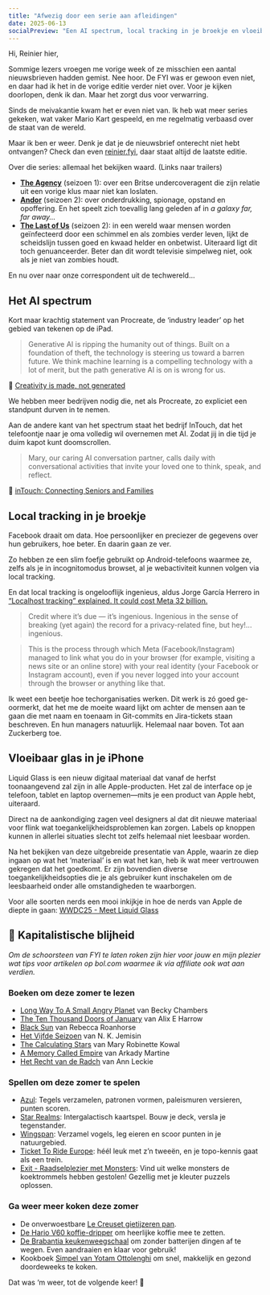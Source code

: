 ```yaml
---
title: "Afwezig door een serie aan afleidingen"
date: 2025-06-13
socialPreview: "Een AI spectrum, local tracking in je broekje en vloeibaar glas. De techwereld drukt z'n stempel weer eens op ons simpele zielen."
---
```


Hi, Reinier hier,

Sommige lezers vroegen me vorige week of ze misschien een aantal nieuwsbrieven hadden gemist. Nee hoor. De FYI was er gewoon even niet, en daar had ik het in de vorige editie verder niet over. Voor je kijken doorlopen, denk ik dan. Maar het zorgt dus voor verwarring.

Sinds de meivakantie kwam het er even niet van. Ik heb wat meer series gekeken, wat vaker Mario Kart gespeeld, en me regelmatig verbaasd over de staat van de wereld.

Maar ik ben er weer. Denk je dat je de nieuwsbrief onterecht niet hebt ontvangen? Check dan even [reinier.fyi](https://reinier.fyi), daar staat altijd de laatste editie.

Over die series: allemaal het bekijken waard. (Links naar trailers)

- **[The Agency](https://youtu.be/pAxMy31nffA)** (seizoen 1): over een Britse undercoveragent die zijn relatie uit een vorige klus maar niet kan loslaten.
- **[Andor](https://youtu.be/AE4wxt70aUM)** (seizoen 2): over onderdrukking, spionage, opstand en opoffering. En het speelt zich toevallig lang geleden af in _a galaxy far, far away…_
- **[The Last of Us](https://youtu.be/_zHPsmXCjB0)** (seizoen 2): in een wereld waar mensen worden geïnfecteerd door een schimmel en als zombies verder leven, lijkt de scheidslijn tussen goed en kwaad helder en onbetwist. Uiteraard ligt dit toch genuanceerder. Beter dan dit wordt televisie simpelweg niet, ook als je niet van zombies houdt.

En nu over naar onze correspondent uit de techwereld…

## Het AI spectrum

Kort maar krachtig statement van Procreate, de ‘industry leader’ op het gebied van tekenen op de iPad.

> Generative AI is ripping the humanity out of things. Built on a foundation of theft, the technology is steering us toward a barren future. We think machine learning is a compelling technology with a lot of merit, but the path generative AI is on is wrong for us.

🤩 [Creativity is made, not generated](https://procreate.com/ai)

We hebben meer bedrijven nodig die, net als Procreate, zo expliciet een standpunt durven in te nemen.

Aan de andere kant van het spectrum staat het bedrijf InTouch, dat het telefoontje naar je oma volledig wil overnemen met AI. Zodat jij in die tijd je duim kapot kunt doomscrollen.

> Mary, our caring AI conversation partner, calls daily with conversational activities that invite your loved one to think, speak, and reflect.

🤢 [inTouch: Connecting Seniors and Families](https://www.intouch.family/en)

## Local tracking in je broekje

Facebook draait om data. Hoe persoonlijker en preciezer de gegevens over hun gebruikers, hoe beter. En daarin gaan ze ver.

Zo hebben ze een slim foefje gebruikt op Android-telefoons waarmee ze, zelfs als je in incognitomodus browset, al je webactiviteit kunnen volgen via local tracking.

En dat local tracking is ongelooflijk ingenieus, aldus Jorge García Herrero in [“Localhost tracking” explained. It could cost Meta 32 billion.](https://www.zeropartydata.es/p/localhost-tracking-explained-it-could?hide_intro_popup=true)

> Credit where it’s due — it’s ingenious. Ingenious in the sense of breaking (yet again) the record for a privacy-related fine, but hey!... ingenious.

> This is the process through which Meta (Facebook/Instagram) managed to link what you do in your browser (for example, visiting a news site or an online store) with your real identity (your Facebook or Instagram account), even if you never logged into your account through the browser or anything like that.

Ik weet een beetje hoe techorganisaties werken. Dit werk is zó goed ge-oormerkt, dat het me de moeite waard lijkt om achter de mensen aan te gaan die met naam en toenaam in Git-commits en Jira-tickets staan beschreven. En hun managers natuurlijk. Helemaal naar boven. Tot aan Zuckerberg toe.

## Vloeibaar glas in je iPhone

Liquid Glass is een nieuw digitaal materiaal dat vanaf de herfst toonaangevend zal zijn in alle Apple-producten. Het zal de interface op je telefoon, tablet en laptop overnemen—mits je een product van Apple hebt, uiteraard.

Direct na de aankondiging zagen veel designers al dat dit nieuwe materiaal voor flink wat toegankelijkheidsproblemen kan zorgen. Labels op knoppen kunnen in allerlei situaties slecht tot zelfs helemaal niet leesbaar worden.

Na het bekijken van deze uitgebreide presentatie van Apple, waarin ze diep ingaan op wat het ‘materiaal’ is en wat het kan, heb ik wat meer vertrouwen gekregen dat het goedkomt. Er zijn bovendien diverse toegankelijkheidsopties die je als gebruiker kunt inschakelen om de leesbaarheid onder alle omstandigheden te waarborgen.

Voor alle soorten nerds een mooi inkijkje in hoe de nerds van Apple de diepte in gaan: [WWDC25 - Meet Liquid Glass](https://www.youtube.com/watch?v=IrGYUq1mklk)

## 🔮 Kapitalistische blijheid

_Om de schoorsteen van FYI te laten roken zijn hier voor jouw en mijn plezier wat tips voor artikelen op bol.com waarmee ik via affiliate ook wat aan verdien._


### Boeken om deze zomer te lezen

- [Long Way To A Small Angry Planet](https://partner.bol.com/click/click?p=2&t=url&s=1066120&f=TXL&url=https%3A%2F%2Fwww.bol.com%2Fnl%2Fnl%2Ff%2Fthe-long-way-to-a-small-angry-planet%2F9200000034375959%2F&name=Long%20Way%20To%20A%20Small%20Angry%20Planet%2C%20Chambers%20Becky) van Becky Chambers
- [The Ten Thousand Doors of January](https://partner.bol.com/click/click?p=2&t=url&s=1066120&f=TXL&url=https%3A%2F%2Fwww.bol.com%2Fnl%2Fnl%2Ff%2Fthe-ten-thousand-doors-of-january%2F9200000104579255%2F&name=The%20Ten%20Thousand%20Doors%20of%20January%2C%20Alix%20E.%20Harrow) van Alix E Harrow
- [Black Sun](https://partner.bol.com/click/click?p=2&t=url&s=1066120&f=TXL&url=https%3A%2F%2Fwww.bol.com%2Fnl%2Fnl%2Ff%2Fblack-sun%2F9200000129860374%2F&name=Black%20Sun%2C%20Rebecca%20Roanhorse) van Rebecca Roanhorse
- [Het Vijfde Seizoen](https://partner.bol.com/click/click?p=2&t=url&s=1066120&f=TXL&url=https%3A%2F%2Fwww.bol.com%2Fnl%2Fnl%2Ff%2Fde-gebroken-aarde-1-het-vijfde-seizoen%2F9200000091371720%2F&name=De%20gebroken%20aarde%201%20-%20Het%20Vijfde%20Seizoen%2C%20N.K....) van N. K. Jemisin
- [The Calculating Stars](https://partner.bol.com/click/click?p=2&t=url&s=1066120&f=TXL&url=https%3A%2F%2Fwww.bol.com%2Fnl%2Fnl%2Ff%2Fthe-calculating-stars%2F9200000082133196%2F&name=The%20Calculating%20Stars%2C%20Mary%20Robinette%20Kowal) van Mary Robinette Kowal
- [A Memory Called Empire](https://partner.bol.com/click/click?p=2&t=url&s=1066120&f=TXL&url=https%3A%2F%2Fwww.bol.com%2Fnl%2Fnl%2Ff%2Fmemory-called-empire%2F9200000091494741%2F&name=Memory%20Called%20Empire%2C%20Arkady%20Martine) van Arkady Martine
- [Het Recht van de Radch](https://partner.bol.com/click/click?p=2&t=url&s=1066120&f=TXL&url=https%3A%2F%2Fwww.bol.com%2Fnl%2Fnl%2Fp%2Fradch-1-het-recht-van-de-radch%2F9300000023537382%2F&name=Radch%201%20-%20Het%20Recht%20van%20de%20Radch%2C%20Ann%20Leckie) van Ann Leckie

### Spellen om deze zomer te spelen

- [Azul](https://partner.bol.com/click/click?p=2&t=url&s=1066120&f=TXL&url=https%3A%2F%2Fwww.bol.com%2Fnl%2Fnl%2Fp%2Fazul-bordspel%2F9200000086976904%2F&name=Next%20Move%20Games%20-%20Azul%20-%20Bordspel%20-%20Basisspel%20...): Tegels verzamelen, patronen vormen, paleismuren versieren, punten scoren.
- [Star Realms](https://partner.bol.com/click/click?p=2&t=url&s=1066120&f=TXL&url=https%3A%2F%2Fwww.bol.com%2Fnl%2Fnl%2Fp%2Fstar-realms-base-set-kaartspel%2F9200000039533934%2F&name=Star%20Realms%20Base%20Set%20Kaartspel): Intergalactisch kaartspel. Bouw je deck, versla je tegenstander.
- [Wingspan](https://partner.bol.com/click/click?p=2&t=url&s=1066120&f=TXL&url=https%3A%2F%2Fwww.bol.com%2Fnl%2Fnl%2Fp%2Fwingspan-bordspel%2F9200000104691586%2F&name=999%20Games%20-%20Wingspan%20-%20Bordspel%20-%20Prachtig%20vor...): Verzamel vogels, leg eieren en scoor punten in je natuurgebied.
- [Ticket To Ride Europe](https://partner.bol.com/click/click?p=2&t=url&s=1066120&f=TXL&url=https%3A%2F%2Fwww.bol.com%2Fnl%2Fp%2Fticket-to-ride-europe-bordspel%2F1004004006510342%2F&name=Ticket%20to%20Ride%20Europe%20-%20Bordspel): héél leuk met z’n tweeën, en je topo-kennis gaat als een trein.
- [Exit - Raadselplezier met Monsters](https://partner.bol.com/click/click?p=2&t=url&s=1066120&f=TXL&url=https%3A%2F%2Fwww.bol.com%2Fnl%2Fnl%2Fp%2Fexit-kids-raadselplezier-met-monsters-breinbreker%2F9300000180307553%2F&name=EXIT%20-%20KIDS%3A%20Raadselplezier): Vind uit welke monsters de koektrommels hebben gestolen! Gezellig met je kleuter puzzels oplossen.

### Ga weer meer koken deze zomer

- De onverwoestbare [Le Creuset gietijzeren pan](https://partner.bol.com/click/click?p=2&t=url&s=1066120&f=TXL&url=https%3A%2F%2Fwww.bol.com%2Fnl%2Fnl%2Fp%2Fle-creuset-gietijzeren-ronde-skillet-26cm-coastal-blue%2F9300000220035766%2F&name=Le%20Creuset%20-%20Gietijzeren%20-%20Ronde%20Skillet%2026cm%20...).
- [De Hario V60 koffie-dripper](https://partner.bol.com/click/click?p=2&t=url&s=1066120&f=TXL&url=https%3A%2F%2Fwww.bol.com%2Fnl%2Fp%2Fhario-v60-drip-decanter-02%2F9200000040262918%2F&name=Hario%20V60%20Drip%20Decanter%2002) om heerlijke koffie mee te zetten.
- [De Brabantia keukenweegschaal](https://partner.bol.com/click/click?p=2&t=url&s=1066118&f=TXL&url=https%3A%2F%2Fwww.bol.com%2Fnl%2Fp%2Fbrabantia-tasty-keukenweegschaal-digitaal-met-dynamo-dark-grey%2F9200000106249005%2F&name=Brabantia%20Keukenweegschaal) om zonder batterijen dingen af te wegen. Even aandraaien en klaar voor gebruik!
- Kookboek [Simpel van Yotam Ottolenghi](https://partner.bol.com/click/click?p=2&t=url&s=1066120&f=TXL&url=https%3A%2F%2Fwww.bol.com%2Fnl%2Fnl%2Fp%2Fsimpel%2F9200000091266387%2F&name=Simpel%2C%20Yotam%20Ottolenghi) om snel, makkelijk en gezond doordeweeks te koken.

Dat was ‘m weer, tot de volgende keer! 👋